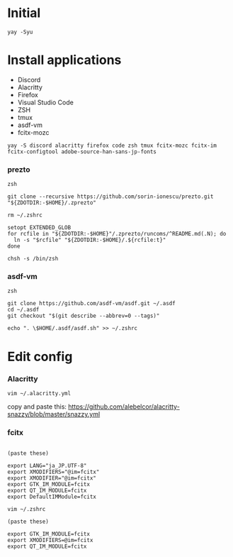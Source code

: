 # Initial
```
yay -Syu
```

# Install applications
- Discord
- Alacritty
- Firefox
- Visual Studio Code
- ZSH
- tmux
- asdf-vm
- fcitx-mozc

```
yay -S discord alacritty firefox code zsh tmux fcitx-mozc fcitx-im fcitx-configtool adobe-source-han-sans-jp-fonts
```

### prezto
```
zsh

git clone --recursive https://github.com/sorin-ionescu/prezto.git "${ZDOTDIR:-$HOME}/.zprezto"

rm ~/.zshrc

setopt EXTENDED_GLOB
for rcfile in "${ZDOTDIR:-$HOME}"/.zprezto/runcoms/^README.md(.N); do
  ln -s "$rcfile" "${ZDOTDIR:-$HOME}/.${rcfile:t}"
done

chsh -s /bin/zsh
```

### asdf-vm
```
zsh

git clone https://github.com/asdf-vm/asdf.git ~/.asdf
cd ~/.asdf
git checkout "$(git describe --abbrev=0 --tags)"

echo ". \$HOME/.asdf/asdf.sh" >> ~/.zshrc
```

# Edit config

### Alacritty
```
vim ~/.alacritty.yml
```
copy and paste this: https://github.com/alebelcor/alacritty-snazzy/blob/master/snazzy.yml

### fcitx

```vim ~/.xprofile

(paste these)

export LANG="ja_JP.UTF-8"
export XMODIFIERS="@im=fcitx"
export XMODIFIER="@im=fcitx"
export GTK_IM_MODULE=fcitx
export QT_IM_MODULE=fcitx
export DefaultIMModule=fcitx

vim ~/.zshrc

(paste these)

export GTK_IM_MODULE=fcitx
export XMODIFIERS=@im=fcitx
export QT_IM_MODULE=fcitx
```
